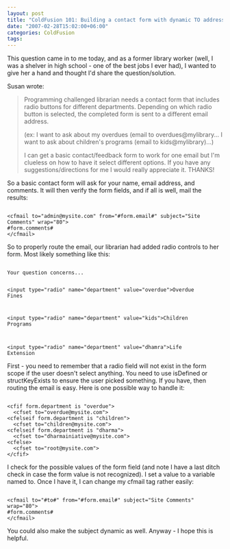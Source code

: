 ```yaml
---
layout: post
title: "ColdFusion 101: Building a contact form with dynamic TO addresses"
date: "2007-02-28T15:02:00+06:00"
categories: ColdFusion 
tags: 
---
```


This question came in to me today, and as a former library worker (well, I was a shelver in high school - one of the best jobs I ever had), I wanted to give her a hand and thought I'd share the question/solution.
<!--more-->
Susan wrote:

<blockquote>
Programming challenged librarian needs a contact form that includes radio buttons for different departments. Depending on which radio button is selected, the completed form is sent to a different email address.  

(ex: I want to ask about my overdues (email to overdues@mylibrary... I want to ask about children's programs (email to kids@mylibrary)...)

I can get a basic contact/feedback form to work for one email  but I'm clueless on how to have it select different options. If you have any suggestions/directions for me I would really appreciate it. THANKS!
</blockquote>

So a basic contact form will ask for your name, email address, and comments. It will then verify the form fields, and if all is well, mail the results:

<code>
&lt;cfmail to="admin@mysite.com" from="#form.email#" subject="Site Comments" wrap="80"&gt;
#form.comments#
&lt;/cfmail&gt;
</code>

So to properly route the email, our librarian had added radio controls to her form. Most likely something like this:

<code>
Your question concerns...

&lt;input type="radio" name="department" value="overdue"&gt;Overdue Fines

&lt;input type="radio" name="department" value="kids"&gt;Children Programs

&lt;input type="radio" name="department" value="dhamra"&gt;Life Extension
</code>

First - you need to remember that a radio field will not exist in the form scope if the user doesn't select anything. You need to use isDefined or structKeyExists to ensure the user picked something. If you have, then routing the email is easy. Here is one possible way to handle it:

<code>
&lt;cfif form.department is "overdue"&gt;
  &lt;cfset to="overdue@mysite.com"&gt;
&lt;cfelseif form.department is "children"&gt;
  &lt;cfset to="children@mysite.com"&gt;
&lt;cfelseif form.department is "dharma"&gt;
  &lt;cfset to="dharmainiative@mysite.com"&gt;
&lt;cfelse&gt;
  &lt;cfset to="root@mysite.com"&gt;
&lt;/cfif&gt;
</code>

I check for the possible values of the form field (and note I have a last ditch check in case the form value is not recognized). I set a value to a variable named to. Once I have it, I can change my cfmail tag rather easily:

<code>
&lt;cfmail to="#to#" from="#form.email#" subject="Site Comments" wrap="80"&gt;
#form.comments#
&lt;/cfmail&gt;
</code>

You could also make the subject dynamic as well. Anyway - I hope this is helpful.
